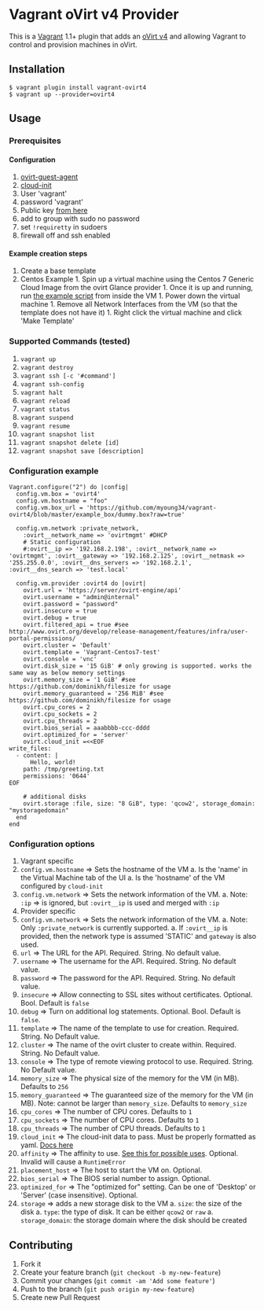 # Vagrant oVirt v4 Provider

This is a [Vagrant](http://www.vagrantup.com) 1.1+ plugin that adds an
[oVirt v4](http://ovirt.org) and
allowing Vagrant to control and provision machines in oVirt.

## Installation

```
$ vagrant plugin install vagrant-ovirt4
$ vagrant up --provider=ovirt4
```

## Usage

### Prerequisites

#### Configuration

1. [ovirt-guest-agent](https://github.com/oVirt/ovirt-guest-agent)
1. [cloud-init](https://cloudinit.readthedocs.io/en/latest/)
1. User 'vagrant'
  1. password 'vagrant'
  1. Public key [from here](https://raw.githubusercontent.com/mitchellh/vagrant/master/keys/vagrant.pub)
  1. add to group with sudo no password
1. set `!requiretty` in sudoers
1. firewall off and ssh enabled

#### Example creation steps

1. Create a base template
  1. Centos Example
    1. Spin up a virtual machine using the Centos 7 Generic Cloud Image from the ovirt Glance provider
    1. Once it is up and running, run [the example script](tools/prepare_redhat_for_box.sh) from inside the VM
    1. Power down the virtual machine
    1. Remove all Network Interfaces from the VM (so that the template does not have it)
    1. Right click the virtual machine and click 'Make Template'

### Supported Commands (tested)

1. `vagrant up`
1. `vagrant destroy`
1. `vagrant ssh [-c '#command']`
1. `vagrant ssh-config`
1. `vagrant halt`
1. `vagrant reload`
1. `vagrant status`
1. `vagrant suspend`
1. `vagrant resume`
1. `vagrant snapshot list`
1. `vagrant snapshot delete [id]`
1. `vagrant snapshot save [description]`

### Configuration example

```
Vagrant.configure("2") do |config|
  config.vm.box = 'ovirt4'
  config.vm.hostname = "foo"
  config.vm.box_url = 'https://github.com/myoung34/vagrant-ovirt4/blob/master/example_box/dummy.box?raw=true'

  config.vm.network :private_network,
    :ovirt__network_name => 'ovirtmgmt' #DHCP
    # Static configuration
    #:ovirt__ip => '192.168.2.198', :ovirt__network_name => 'ovirtmgmt', :ovirt__gateway => '192.168.2.125', :ovirt__netmask => '255.255.0.0', :ovirt__dns_servers => '192.168.2.1', :ovirt__dns_search => 'test.local'

  config.vm.provider :ovirt4 do |ovirt|
    ovirt.url = 'https://server/ovirt-engine/api'
    ovirt.username = "admin@internal"
    ovirt.password = "password"
    ovirt.insecure = true
    ovirt.debug = true
    ovirt.filtered_api = true #see http://www.ovirt.org/develop/release-management/features/infra/user-portal-permissions/
    ovirt.cluster = 'Default'
    ovirt.template = 'Vagrant-Centos7-test'
    ovirt.console = 'vnc'
    ovirt.disk_size = '15 GiB' # only growing is supported. works the same way as below memory settings
    ovirt.memory_size = '1 GiB' #see https://github.com/dominikh/filesize for usage
    ovirt.memory_guaranteed = '256 MiB' #see https://github.com/dominikh/filesize for usage
    ovirt.cpu_cores = 2
    ovirt.cpu_sockets = 2
    ovirt.cpu_threads = 2
    ovirt.bios_serial = aaabbbb-ccc-dddd
    ovirt.optimized_for = 'server'
    ovirt.cloud_init =<<EOF
write_files:
  - content: |
      Hello, world!
    path: /tmp/greeting.txt
    permissions: '0644'
EOF

    # additional disks
    ovirt.storage :file, size: "8 GiB", type: 'qcow2', storage_domain: "mystoragedomain"
  end
end
```

### Configuration options

1. Vagrant specific
  1. `config.vm.hostname` => Sets the hostname of the VM
    a. Is the 'name' in the Virtual Machine tab of the UI
    a. Is the 'hostname' of the VM configured by `cloud-init`
  1. `config.vm.network` => Sets the network information of the VM.
    a. Note: `:ip` => is ignored, but `:ovirt__ip` is used and merged with `:ip`
1. Provider specific
  1. `config.vm.network` => Sets the network information of the VM.
    a. Note: Only `:private_network` is currently supported.
    a. If `:ovirt__ip` is provided, then the network type is assumed 'STATIC' and `gateway` is also used.
  1. `url` =>  The URL for the API. Required. String. No default value.
  1. `username` => The username for the API. Required. String. No default value.
  1. `password` => The password for the API. Required. String. No default value.
  1. `insecure` => Allow connecting to SSL sites without certificates. Optional. Bool. Default is `false`
  1. `debug` => Turn on additional log statements. Optional. Bool. Default is `false`.
  1. `template` => The name of the template to use for creation. Required. String. No Default value.
  1. `cluster` => The name of the ovirt cluster to create within. Required. String. No Default value.
  1. `console` => The type of remote viewing protocol to use. Required. String. No Default value.
  1. `memory_size` => The physical size of the memory for the VM (in MB). Defaults to `256`
  1. `memory_guaranteed` => The guaranteed size of the memory for the VM (in MB). Note: cannot be larger than `memory_size`. Defaults to `memory_size`
  1. `cpu_cores` => The number of CPU cores. Defaults to `1`
  1. `cpu_sockets` => The number of CPU cores. Defaults to `1`
  1. `cpu_threads` => The number of CPU threads. Defaults to `1`
  1. `cloud_init` => The cloud-init data to pass. Must be properly formatted as yaml. [Docs here](http://cloudinit.readthedocs.io/en/latest/topics/examples.html)
  1. `affinity` =>  The affinity to use. [See this for possible uses](http://www.rubydoc.info/gems/ovirt-engine-sdk/OvirtSDK4/VmAffinity). Optional. Invalid will cause a `RuntimeError`
  1. `placement_host` => The host to start the VM on. Optional.
  1. `bios_serial` => The BIOS serial number to assign. Optional.
  1. `optimized_for` => The "optimized for" setting. Can be one of 'Desktop' or 'Server' (case insensitive). Optional.
  1. `storage` => adds a new storage disk to the VM
    a. `size`: the size of the disk
    a. `type`: the type of disk. It can be either `qcow2` or `raw`
    a. `storage_domain`: the storage domain where the disk should be created


## Contributing

1. Fork it
2. Create your feature branch (`git checkout -b my-new-feature`)
3. Commit your changes (`git commit -am 'Add some feature'`)
4. Push to the branch (`git push origin my-new-feature`)
5. Create new Pull Request
